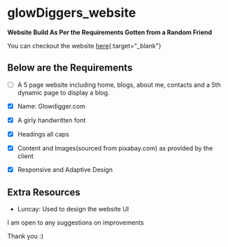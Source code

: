 # glowDiggers_website

**Website Build As Per the Requirements Gotten from a Random Friend**

You can checkout the website [here](https://ryankoech.github.io/glowDiggers_website/index.html){:target="_blank"}

## Below are the Requirements

  - [ ] A 5 page website including home, blogs, about me, contacts and a 5th dynamic page to display a blog.
  - [x] Name: Glowdigger.com
  - [x] A girly handwritten font
  - [x] Headings all caps
  - [x] Content and Images(sourced from pixabay.com) as provided by the client
  - [x] Responsive and Adaptive Design


## Extra Resources
  - Luncay: Used to design the website UI

I am open to any suggestions on improvements

Thank you :)
  

  

